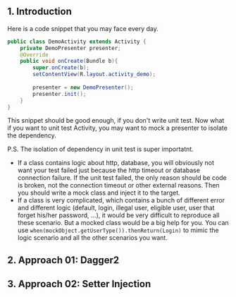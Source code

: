 ## 1. Introduction

Here is a code snippet that you may face every day. 
```java
public class DemoActivity extends Activity {
    private DemoPresenter presenter;
    @Override
    public void onCreate(Bundle b){
        super.onCreate(b);
        setContentView(R.layout.activity_demo);
        
        presenter = new DemoPresenter();
        presenter.init();                
    }
}
```

This snippet should be good enough, if you don't write unit test. Now what if you want to unit test Activity, you may want to mock a presenter to isolate the dependency.

P.S. The isolation of dependency in unit test is super importatnt. 
* If a class contains logic about http, database, you will obviously not want your test failed just because the http timeout or database connection failure. If the unit test failed, the only reason should be code is broken, not the connection timeout or other external reasons. Then you should write a mock class and inject it to the target. 
* If a class is very complicated, which contains a bunch of different error and different logic (default, login, illegal user, eligible user, user that forget his/her password, ...),  it would be very difficult to reproduce all these scenario. But a mocked class would be a big help for you. You can use `when(mockObject.getUserType()).thenReturn(Login)` to mimic the logic scenario and all the other scenarios you want.

## 2. Approach 01: Dagger2




## 3. Approach 02: Setter Injection














